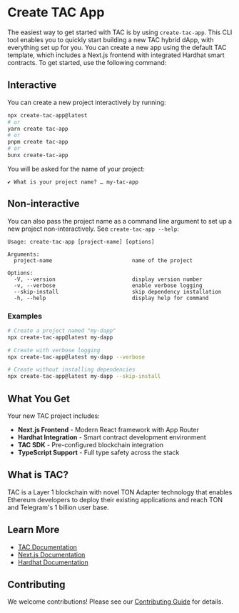 # Create TAC App

The easiest way to get started with TAC is by using `create-tac-app`. This CLI tool enables you to quickly start building a new TAC hybrid dApp, with everything set up for you. You can create a new app using the default TAC template, which includes a Next.js frontend with integrated Hardhat smart contracts. To get started, use the following command:

## Interactive

You can create a new project interactively by running:

```bash
npx create-tac-app@latest
# or
yarn create tac-app
# or
pnpm create tac-app
# or
bunx create-tac-app
```

You will be asked for the name of your project:

```
✔ What is your project name? … my-tac-app
```

## Non-interactive

You can also pass the project name as a command line argument to set up a new project non-interactively. See `create-tac-app --help`:

```
Usage: create-tac-app [project-name] [options]

Arguments:
  project-name                         name of the project

Options:
  -V, --version                        display version number
  -v, --verbose                        enable verbose logging
  --skip-install                       skip dependency installation
  -h, --help                           display help for command
```

### Examples

```bash
# Create a project named "my-dapp"
npx create-tac-app@latest my-dapp

# Create with verbose logging
npx create-tac-app@latest my-dapp --verbose

# Create without installing dependencies
npx create-tac-app@latest my-dapp --skip-install
```

## What You Get

Your new TAC project includes:

- **Next.js Frontend** - Modern React framework with App Router
- **Hardhat Integration** - Smart contract development environment
- **TAC SDK** - Pre-configured blockchain integration
- **TypeScript Support** - Full type safety across the stack

## What is TAC?

TAC is a Layer 1 blockchain with novel TON Adapter technology that enables Ethereum developers to deploy their existing applications and reach TON and Telegram's 1 billion user base.

## Learn More

- [TAC Documentation](https://docs.tac.build)
- [Next.js Documentation](https://nextjs.org/docs)
- [Hardhat Documentation](https://hardhat.org/docs)

## Contributing

We welcome contributions! Please see our [Contributing Guide](CONTRIBUTING.md) for details.
